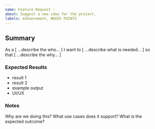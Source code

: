 ```yaml
---
name: Feature Request 💡
about: Suggest a new idea for the project.
labels: enhancement, NEEDS POINTS
---
```


<!--
  Please fill out each section below, otherwise your issue will be closed.

  Before opening a new issue, please search existing issues:  https://github.com/tinacms/tinacms/issues
-->

## Summary

As a [ ...describe the who... ] I want to [ ...describe what is needed... ] so that [ ...describe the why... ]

### Expected Results

* result 1
* result 2
* example output
* UI/UX

### Notes

Why are we doing this? What use cases does it support? What is the expected outcome?
